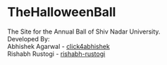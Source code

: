 # TheHalloweenBall

The Site for the Annual Ball of Shiv Nadar University. <br />
Developed By:<br />
Abhishek Agarwal - <a href="https://github.com/click4abhishek">click4abhishek </a> <br />
Rishabh Rustogi  - <a href="https://github.com/rishabh-rustogi">rishabh-rustogi</a>
